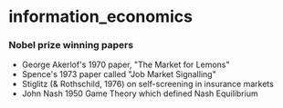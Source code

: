 # information_economics
### Nobel prize winning papers 
- George Akerlof's 1970 paper, "The Market for Lemons"
- Spence's 1973 paper called "Job Market Signalling"
- Stiglitz (& Rothschild, 1976) on self-screening in insurance markets
- John Nash 1950 Game Theory which defined Nash Equilibrium
